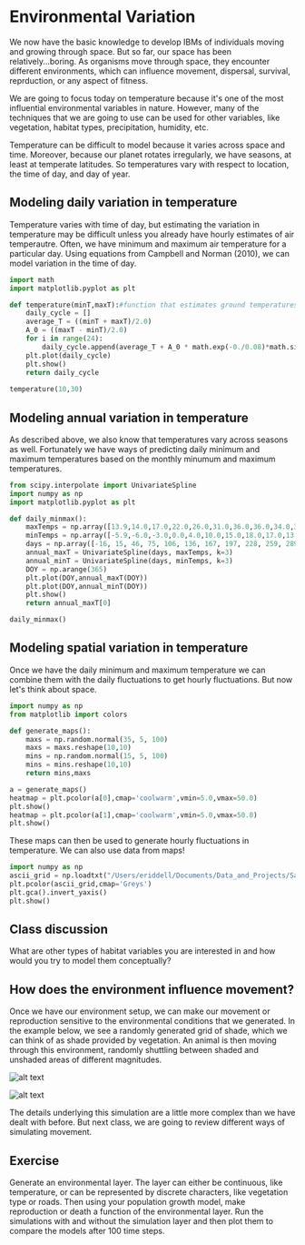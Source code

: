 # Environmental Variation
We now have the basic knowledge to develop IBMs of individuals moving and growing through space. But so far, our space has been relatively...boring. As organisms move through space, they encounter different environments, which can influence movement, dispersal, survival, reprduction, or any aspect of fitness.

We are going to focus today on temperature because it's one of the most influential environmental variables in nature. However, many of the techniques that we are going to use can be used for other variables, like vegetation, habitat types, precipitation, humidity, etc.

Temperature can be difficult to model because it varies across space and time. Moreover, because our planet rotates irregularly, we have seasons, at least at temperate latitudes. So temperatures vary with respect to location, the time of day, and day of year.

## Modeling daily variation in temperature
Temperature varies with time of day, but estimating the variation in temperature may be difficult unless you already have hourly estimates of air temperautre. Often, we have minimum and maximum air temperature for a particular day. Using equations from Campbell and Norman (2010), we can model variation in the time of day.


```python
import math
import matplotlib.pyplot as plt

def temperature(minT,maxT):#function that estimates ground temperatures
    daily_cycle = []
    average_T = ((minT + maxT)/2.0)
    A_0 = ((maxT - minT)/2.0)
    for i in range(24):
        daily_cycle.append(average_T + A_0 * math.exp(-0./0.08)*math.sin(((math.pi/12)*(i-8))-0./0.08))
    plt.plot(daily_cycle)
    plt.show()
    return daily_cycle
    
temperature(10,30)
```

## Modeling annual variation in temperature
As described above, we also know that temperatures vary across seasons as well. Fortunately we have ways of predicting daily minimum and maximum temperatures based on the monthly minumum and maximum temperatures.

```python
from scipy.interpolate import UnivariateSpline
import numpy as np
import matplotlib.pyplot as plt

def daily_minmax():
    maxTemps = np.array([13.9,14.0,17.0,22.0,26.0,31.0,36.0,36.0,34.0,32.0,26.0,19.0,14.0,13.9])
    minTemps = np.array([-5.9,-6.0,-3.0,0.0,4.0,10.0,15.0,18.0,17.0,13.0,5.0,2.0,-6.0,-5.9])
    days = np.array([-16, 15, 46, 75, 106, 136, 167, 197, 228, 259, 289, 320, 350, 381])
    annual_maxT = UnivariateSpline(days, maxTemps, k=3)
    annual_minT = UnivariateSpline(days, minTemps, k=3)
    DOY = np.arange(365)
    plt.plot(DOY,annual_maxT(DOY))
    plt.plot(DOY,annual_minT(DOY))
    plt.show()
    return annual_maxT[0]

daily_minmax()
```
## Modeling spatial variation in temperature
Once we have the daily minimum and maximum temperature we can combine them with the daily fluctuations to get hourly fluctuations. But now let's think about space.

```python
import numpy as np
from matplotlib import colors

def generate_maps():
    maxs = np.random.normal(35, 5, 100)
    maxs = maxs.reshape(10,10)
    mins = np.random.normal(15, 5, 100)
    mins = mins.reshape(10,10)
    return mins,maxs

a = generate_maps()
heatmap = plt.pcolor(a[0],cmap='coolwarm',vmin=5.0,vmax=50.0)
plt.show()
heatmap = plt.pcolor(a[1],cmap='coolwarm',vmin=5.0,vmax=50.0)
plt.show()
```
These maps can then be used to generate hourly fluctuations in temperature. We can also use data from maps!
```python
import numpy as np
ascii_grid = np.loadtxt("/Users/eriddell/Documents/Data_and_Projects/Salamander_model/dem_for_rb.asc", skiprows=6)
plt.pcolor(ascii_grid,cmap='Greys')
plt.gca().invert_yaxis()
plt.show()
```

## Class discussion
What are other types of habitat variables you are interested in and how would you try to model them conceptually?

## How does the environment influence movement?
Once we have our environment setup, we can make our movement or reproduction sensitive to the environmental conditions that we generated. In the example below, we see a randomly generated grid of shade, which we can think of as shade provided by vegetation. An animal is then moving through this environment, randomly shuttling between shaded and unshaded areas of different magnitudes.

![alt text](https://github.com/ecophysiology/IBM/blob/main/random_grid.png)

![alt text](https://github.com/ecophysiology/IBM/blob/main/explicit_Tb.png)

The details underlying this simulation are a little more complex than we have dealt with before. But next class, we are going to review different ways of simulating movement.

## Exercise
Generate an environmental layer. The layer can either be continuous, like temperature, or can be represented by discrete characters, like vegetation type or roads. Then using your population growth model, make reproduction or death a function of the environmental layer. Run the simulations with and without the simulation layer and then plot them to compare the models after 100 time steps.


